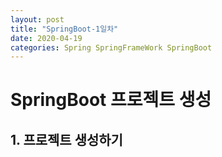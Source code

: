 ```yaml
---
layout: post
title: "SpringBoot-1일차"
date: 2020-04-19
categories: Spring SpringFrameWork SpringBoot
---
```


# SpringBoot 프로젝트 생성

## 1. 프로젝트 생성하기